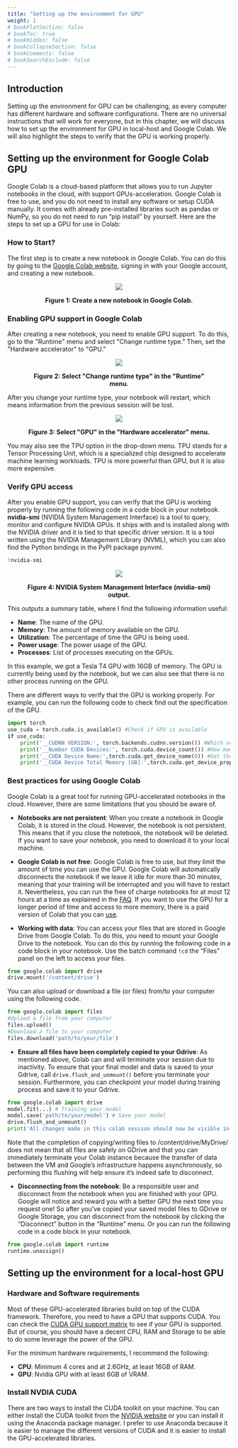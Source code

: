 ```yaml
---
title: "Setting up the environment for GPU"
weight: 1
# bookFlatSection: false
# bookToc: true
# bookHidden: false
# bookCollapseSection: false
# bookComments: false
# bookSearchExclude: false
---
```


## Introduction 
Setting up the environment for GPU can be challenging, as every computer has different hardware and software configurations. There are no universal instructions that will work for everyone, but in this chapter, we will discuss how to set up the environment for GPU in local-host and Google Colab. We will also highlight the steps to verify that the GPU is working properly. 


## Setting up the environment for Google Colab GPU 

Google Colab is a cloud-based platform that allows you to run Jupyter notebooks in the cloud, with support GPUs-acceleration. Google Colab is free to use, and you do not need to install any software or setup CUDA manually. It comes with already pre-installed libraries such as pandas or NumPy, so you do not need to run “pip install” by yourself. Here are the steps to set up a GPU for use in Colab:

### How to Start? 

The first step is to create a new notebook in Google Colab. You can do this by going to the [Google Colab website](https://colab.research.google.com/), signing in with your Google account, and creating a new notebook.  

<figure title = "test">
     <center>
     <p><img src="https://github.com/jasoncpit/GPU-Analytics/blob/master/Pictures/Colab_create.png?raw=true">
    <figcaption>
    <b>Figure 1: Create a new notebook in Google Colab. 
    </b> 
    </figcaption>
    </center>
</figure>


### Enabling GPU support in Google Colab 

After creating a new notebook, you need to enable GPU support. To do this, go to the "Runtime" menu and select "Change runtime type." Then, set the "Hardware accelerator" to "GPU." 


<figure title = "test">
     <center>
     <p><img src="https://github.com/jasoncpit/GPU-Analytics/blob/master/Pictures/Colab_run_time.png?raw=true">
    <figcaption>
    <b>Figure 2: Select "Change runtime type" in the "Runtime" menu.
    </b> 
    </figcaption>
    </center>
</figure>

After you change your runtime type, your notebook will restart, which means information from the previous session will be lost. 


<figure title = "test">
     <center>
     <p><img src="https://github.com/jasoncpit/GPU-Analytics/blob/master/Pictures/Colab_setting.png?raw=true">
    <figcaption>
    <b>Figure 3: Select "GPU" in the "Hardware accelerator" menu. 
    </b> 
    </figcaption>
    </center>
</figure>

You may also see the TPU option in the drop-down menu. TPU stands for a Tensor Processing Unit, which is a specialized chip designed to accelerate machine learning workloads. TPU is more powerful than GPU, but it is also more expensive.

### Verify GPU access 

After you enable GPU support, you can verify that the GPU is working properly by running the following code in a code block in your notebook. **nvidia-smi** (NVIDIA System Management Interface) is a tool to query, monitor and configure NVIDIA GPUs. It ships with and is installed along with the NVIDIA driver and it is tied to that specific driver version. It is a tool written using the NVIDIA Management Library (NVML), which you can also find the Python bindings in the PyPI package pynvml. 

```Python
!nvidia-smi
```

<figure title = "test">
     <center>
     <p><img src="https://github.com/jasoncpit/GPU-Analytics/blob/master/Pictures/Colab_smi.png?raw=true">
    <figcaption>
    <b>Figure 4: NVIDIA System Management Interface (nvidia-smi) output.
    </b> 
    </figcaption>
    </center>
</figure>

This outputs a summary table, where I find the following information useful:
- **Name**: The name of the GPU.
- **Memory**: The amount of memory available on the GPU.
- **Utilization**: The percentage of time the GPU is being used.
- **Power usage**: The power usage of the GPU.
- **Processes**: List of processes executing on the GPUs.

In this example, we got a Tesla T4 GPU with 16GB of memory. The GPU is currently being used by the notebook, but we can also see that there is no other process running on the GPU.


There are different ways to verify that the GPU is working properly. For example, you can run the following code to check find out the specification of the GPU.

```Python
import torch
use_cuda = torch.cuda.is_available() #Check if GPU is available
if use_cuda:
    print('__CUDNN VERSION:', torch.backends.cudnn.version()) #Which version of cudnn is being used
    print('__Number CUDA Devices:', torch.cuda.device_count()) #How many GPUs are available
    print('__CUDA Device Name:',torch.cuda.get_device_name(0)) #Get the name of the GPU
    print('__CUDA Device Total Memory [GB]:',torch.cuda.get_device_properties(0).total_memory/1e9) # Get the total amount of memory available on the GPU
```

### Best practices for using Google Colab 

Google Colab is a great tool for running GPU-accelerated notebooks in the cloud. However, there are some limitations that you should be aware of.

- **Notebooks are not persistent**: When you create a notebook in Google Colab, it is stored in the cloud. However, the notebook is not persistent. This means that if you close the notebook, the notebook will be deleted. If you want to save your notebook, you need to download it to your local machine.
- **Google Colab is not free**: Google Colab is free to use, but they limit the amount of time you can use the GPU. Google Colab will automatically disconnects the notebook if we leave it idle for more than 30 minutes, meaning that your training will be interrupted and you will have to restart it. Nevertheless, you can run the free of charge notebooks for at most 12 hours at a time as explained in the [FAQ](https://research.google.com/colaboratory/faq.html#gpu-time-limit). If you want to use the GPU for a longer period of time and access to more memory, there is a paid version of Colab that you can [use](https://colab.research.google.com/signup/pricing?utm_source=resource_tab&utm_medium=link&utm_campaign=want_more_resources). 

- **Working with data**: You can access your files that are stored in Google Drive from Google Colab. To do this, you need to mount your Google Drive to the notebook. You can do this by running the following code in a code block in your notebook. Use the batch command ```!cd``` the “Files” panel on the left to access your files. 

```Python
from google.colab import drive
drive.mount('/content/drive')
```

You can also upload or download a file (or files) from/to your computer using the following code. 

```Python
from google.colab import files
#Upload a file from your computer
files.upload()
#Download a file to your computer
files.download('path/to/your/file')
```

- **Ensure all files have been completely copied to your Gdrive**: As mentioned above, Colab can and will terminate your session due to inactivity. To ensure that your final model and data is saved to your Gdrive, call ```drive.flush_and_unmount()``` before you terminate your session. Furthermore, you can checkpoint your model during training process and save it to your Gdrive.

```Python
from google.colab import drive
model.fit(...) # Training your model
model.save('path/to/your/model') # Save your model
drive.flush_and_unmount()
print('All changes made in this colab session should now be visible in Drive.')
```
Note that the completion of copying/writing files to /content/drive/MyDrive/ does not mean that all files are safely on GDrive and that you can immediately terminate your Colab instance because the transfer of data between the VM and Google’s infrastructure happens asynchronously, so performing this flushing will help ensure it’s indeed safe to disconnect.



- **Disconnecting from the notebook**: Be a responsible user and disconnect from the notebook when you are finished with your GPU. Google will notice and reward you with a better GPU the next time you request one! So after you’ve copied your saved model files to GDrive or Google Storage, you can disconnect from the notebook by clicking the “Disconnect” button in the “Runtime” menu. Or you can run the following code in a code block in your notebook. 

```Python
from google.colab import runtime
runtime.unassign()
```




## Setting up the environment for a local-host GPU 

### Hardware and Software requirements

Most of these GPU-accelerated libraries build on top of the CUDA framework. Therefore, you need to have a GPU that supports CUDA. You can check the [CUDA GPU support matrix](https://developer.nvidia.com/cuda-gpus) to see if your GPU is supported. But of course, you should have a decent CPU, RAM and Storage to be able to do some leverage the power of the GPU. 

For the minimum hardware requirements, I recommend the following: 
- **CPU**: Minimum 4 cores and at 2.6GHz, at least 16GB of RAM.
- **GPU**: Nvidia GPU with at least 6GB of VRAM.


### Install NVDIA CUDA 

There are two ways to install the CUDA toolkit on your machine. You can either install the CUDA toolkit from the [NVIDIA website](https://developer.nvidia.com/cuda-downloads) or you can install it using the Anaconda package manager. I prefer to use Anaconda because it is easier to manage the different versions of CUDA and it is easier to install the GPU-accelerated libraries.

